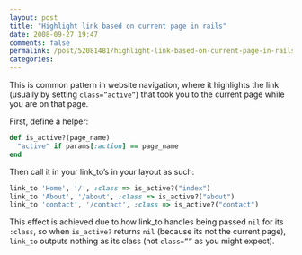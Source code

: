 ```yaml
---
layout: post
title: "Highlight link based on current page in rails"
date: 2008-09-27 19:47
comments: false
permalink: /post/52081481/highlight-link-based-on-current-page-in-rails
categories:
---
```




This is common pattern in website navigation, where it highlights the link (usually by setting `class=”active”`) that took you to the current page while you are on that page.

First, define a helper:

```ruby
def is_active?(page_name)
  "active" if params[:action] == page_name
end

```

Then call it in your link_to’s in your layout as such:

```ruby
link_to 'Home', '/', :class => is_active?("index")
link_to 'About', '/about', :class => is_active?("about")
link_to 'contact', '/contact', :class => is_active?("contact")
```

This effect is achieved due to how link_to handles being passed `nil` for its `:class`, so when `is_active?` returns `nil` (because its not the current page), `link_to` outputs nothing as its class (not `class=””` as you might expect).
